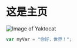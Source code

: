 # 这是主页
![Image of Yaktocat](https://octodex.github.com/images/yaktocat.png)
``` javascript
var myVar = "你好，世界！";
```
